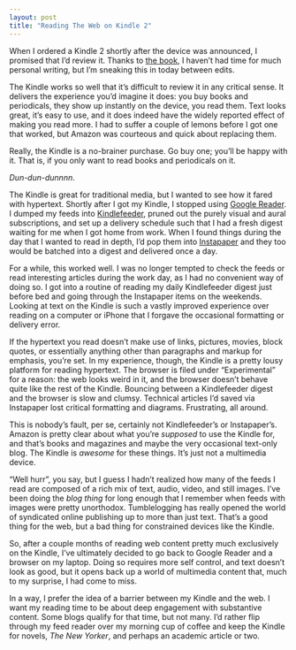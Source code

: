 ```yaml
---
layout: post
title: "Reading The Web on Kindle 2"
---
```





When I ordered a Kindle 2 shortly after the device was announced, I promised that I’d review it. Thanks to [the book](http://programmingscala.com/), I haven’t had time for much personal writing, but I’m sneaking this in today between edits.

The Kindle works so well that it’s difficult to review it in any critical sense. It delivers the experience you’d imagine it does: you buy books and periodicals, they show up instantly on the device, you read them. Text looks great, it’s easy to use, and it does indeed have the widely reported effect of making you read more. I had to suffer a couple of lemons before I got one that worked, but Amazon was courteous and quick about replacing them.

Really, the Kindle is a no-brainer purchase. Go buy one; you’ll be happy with it. That is, if you only want to read books and periodicals on it.

*Dun-dun-dunnnn*.

The Kindle is great for traditional media, but I wanted to see how it fared with hypertext. Shortly after I got my Kindle, I stopped using [Google Reader](http://www.google.com/reader/). I dumped my feeds into [Kindlefeeder](http://kindlefeeder.com/), pruned out the purely visual and aural subscriptions, and set up a delivery schedule such that I had a fresh digest waiting for me when I got home from work. When I found things during the day that I wanted to read in depth, I’d pop them into [Instapaper](http://www.instapaper.com/) and they too would be batched into a digest and delivered once a day.

For a while, this worked well. I was no longer tempted to check the feeds or read interesting articles during the work day, as I had no convenient way of doing so. I got into a routine of reading my daily Kindlefeeder digest just before bed and going through the Instapaper items on the weekends. Looking at text on the Kindle is such a vastly improved experience over reading on a computer or iPhone that I forgave the occasional formatting or delivery error.

If the hypertext you read doesn’t make use of links, pictures, movies, block quotes, or essentially anything other than paragraphs and markup for emphasis, you’re set. In my experience, though, the Kindle is a pretty lousy platform for reading hypertext. The browser is filed under “Experimental” for a reason: the web looks weird in it, and the browser doesn’t behave quite like the rest of the Kindle. Bouncing between a Kindlefeeder digest and the browser is slow and clumsy. Technical articles I’d saved via Instapaper lost critical formatting and diagrams. Frustrating, all around.

This is nobody’s fault, per se, certainly not Kindlefeeder’s or Instapaper’s. Amazon is pretty clear about what you’re *supposed* to use the Kindle for, and that’s books and magazines and maybe the very occasional text-only blog. The Kindle is *awesome* for these things. It’s just not a multimedia device.

“Well hurr”, you say, but I guess I hadn’t realized how many of the feeds I read are composed of a rich mix of text, audio, video, and still images. I’ve been doing the *blog thing* for long enough that I remember when feeds with images were pretty unorthodox. Tumblelogging has really opened the world of syndicated online publishing up to more than just text. That’s a good thing for the web, but a bad thing for constrained devices like the Kindle.

So, after a couple months of reading web content pretty much exclusively on the Kindle, I’ve ultimately decided to go back to Google Reader and a browser on my laptop. Doing so requires more self control, and text doesn’t look as good, but it opens back up a world of multimedia content that, much to my surprise, I had come to miss.

In a way, I prefer the idea of a barrier between my Kindle and the web. I want my reading time to be about deep engagement with substantive content. Some blogs qualify for that time, but not many. I’d rather flip through my feed reader over my morning cup of coffee and keep the Kindle for novels, *The New Yorker*, and perhaps an academic article or two.
